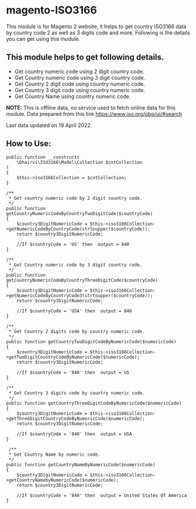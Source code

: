 # magento-ISO3166

This module is for Magento 2 website, it helps to get country ISO3166 data by country code 2 as well as 3 digits code and more. Following is the details you can get using this module.

## This module helps to get following details.
* Get country numeric code using 2 digit country code.
* Get Country numeric code using 3 digit country code.
* Get Country 2 digit code using country numeric code.
* Get Country 3 digit code using country numeric code.
* Get Country Name using country numeric code.

**NOTE:** This is offline data, no service used to fetch online data for this module.
Data prepared from this link https://www.iso.org/obp/ui/#search

Last data updated on 19 April 2022.

## How to Use:


    
    public function __construct(
        \Dhairvi\ISO3166\Model\Collection $cntCollection
    )
    {
        $this->iso3166Collection = $cntCollection;
    }

    /**
     * Get country numeric code by 2 digit country code.
     */
    public function getCountryNumericCodeByCountryTwoDigitCode($countryCode)
    {
        $country3DigitNumericCode = $this->iso3166Collection->getNumericCodeByCountryCode(strtoupper($countryCode));
        return $country3DigitNumericCode;
        
        //If $countryCode = 'US' then  output = 840
    }

    /**
     * Get Country numeric code by 3 digit country code.
     */
    public function getCountryNumericCodeByCountryThreeDigitCode($countryCode)
    {
        $country3DigitNumericCode = $this->iso3166Collection->getNumericCodeByCountryCode3(strtoupper($countryCode));
        return $country3DigitNumericCode;

        //If $countryCode = 'USA' then  output = 840
    }

    /**
     * Get Country 2 digits code by country numeric code.
     */
    public function getCountryTwoDigitCodeByNumericCode($numericCode)
    {
        $country3DigitNumericCode = $this->iso3166Collection->getTwoDigitCountryCodeByNumericCode($numericCode);
        return $country3DigitNumericCode;

        //If $countryCode = '840' then  output = US
    }

    /**
     * Get Country 3 digits code by country numeric code.
     */
    public function getCountryThreeDigitCodeByNumericCode($numericCode)
    {
        $country3DigitNumericCode = $this->iso3166Collection->getThreeDigitCountryCodeByNumericCode($numericCode);
        return $country3DigitNumericCode;

        //If $countryCode = '840' then  output = USA
    }

     /**
     * Get Country Name by numeric code.
     */
    public function getCountryNameByNumericCode($numericCode)
    {
        $country3DigitNumericCode = $this->iso3166Collection->getCountryNamebyNumericCode($numericCode);
        return $country3DigitNumericCode;

        //If $countryCode = '840' then  output = United States Of America
    }


